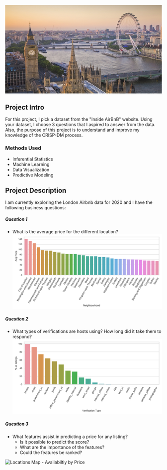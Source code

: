 ![London_City](Images/London.jpg)


## Project Intro
For this project, I pick a dataset from the "Inside AirBnB" website. Using your dataset, I choose 3 questions that I aspired to answer from the data. Also, the purpose of this project is to understand and improve my knowledge of the CRISP-DM process.

### Methods Used
* Inferential Statistics
* Machine Learning
* Data Visualization
* Predictive Modeling

## Project Description
I am currently exploring the London Airbnb data for 2020 and I have the following business questions:

##### Question 1
- What is the average price for the different location?
![Locations by Average Price](Images/Neighbourhood_av_price_histogram_plots.png)

##### Question 2
- What types of verifications are hosts using? How long did it take them to respond?
![Locations by Average Price](Images/Verification_type_price_histogram_plots.png)

##### Question 3
- What features assist in predicting a price for any listing?
  - Is it possible to predict the score?
  - What are the importance of the features?
  - Could the features be ranked?

![Locations Map - Availabiltiy by Price](Images/availability_365_prices_scatterplot.png)

